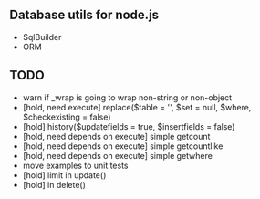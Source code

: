 Database utils for node.js
--------------------------
- SqlBuilder
- ORM

TODO
----
- warn if _wrap is going to wrap non-string or non-object
- [hold, need execute] replace($table = '', $set = null, $where, $checkexisting = false)
- [hold] history($updatefields = true, $insertfields = false)
- [hold, need depends on execute] simple getcount
- [hold, need depends on execute] simple getcountlike
- [hold, need depends on execute] simple getwhere
- move examples to unit tests
- [hold] limit in update()
- [hold] in delete()